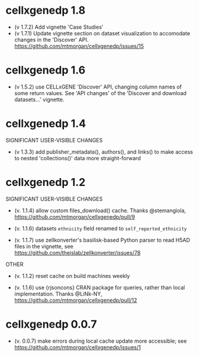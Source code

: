 # cellxgenedp 1.8
  
* (v 1.7.2) Add vignette 'Case Studies'
* (v 1.7.1) Update vignette section on dataset visualization to
  accomodate changes in the 'Discover' API.
  https://github.com/mtmorgan/cellxgenedp/issues/15

# cellxgenedp 1.6

* (v 1.5.2) use CELLxGENE 'Discover' API, changing column names of
  some return values. See 'API changes' of the 'Discover and download
  datasets...' vignette.

# cellxgenedp 1.4

SIGNIFICANT USER-VISIBLE CHANGES

* (v 1.3.3) add publisher_metadata(), authors(), and links() to make access
  to nested 'collections()' data more straight-forward

# cellxgenedp 1.2

SIGNIFICANT USER-VISIBLE CHANGES

* (v. 1.1.4) allow custom files_download() cache. Thanks @stemangiola,
  https://github.com/mtmorgan/cellxgenedp/pull/9

* (v. 1.1.6) datasets `ethnicity` field renamed to
  `self_reported_ethnicity`

* (v. 1.1.7) use zellkonverter's basilisk-based Python parser to read
  H5AD files in the vignette, see
  https://github.com/theislab/zellkonverter/issues/78

OTHER

* (v. 1.1.2) reset cache on build machines weekly
  
* (v. 1.1.6) use {rjsoncons} CRAN package for queries, rather than
  local implementation. Thanks @LiNk-NY,
  https://github.com/mtmorgan/cellxgenedp/pull/12

# cellxgenedp 0.0.7

* (v. 0.0.7) make errors during local cache update more accessible;
  see https://github.com/mtmorgan/cellxgenedp/issues/1
